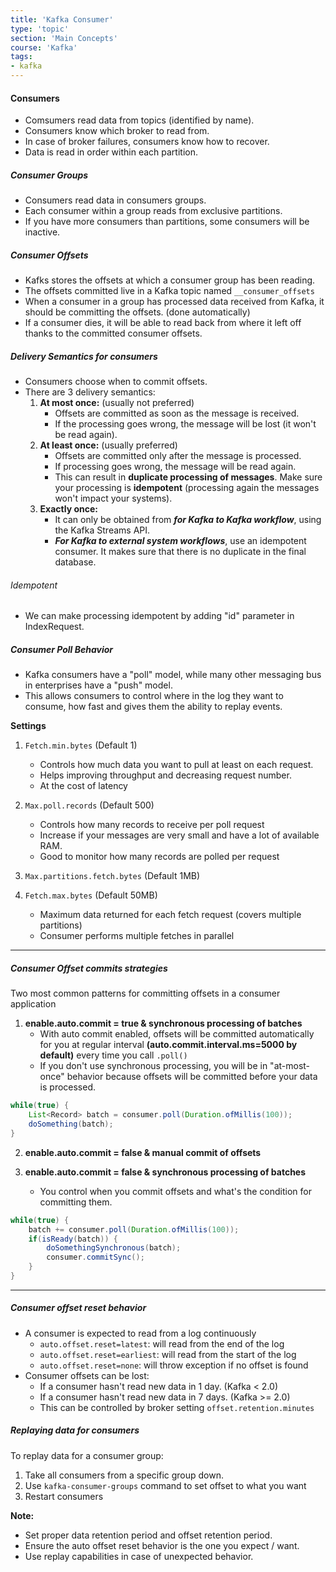 ```yaml
---
title: 'Kafka Consumer'
type: 'topic'
section: 'Main Concepts'
course: 'Kafka'
tags:
- kafka
---
```

#### Consumers
- Comsumers read data from topics (identified by name).
- Consumers know which broker to read from.
- In case of broker failures, consumers know how to recover.
- Data is read in order within each partition.

##### Consumer Groups
- Consumers read data in consumers groups.
- Each consumer within a group reads from exclusive partitions.
- If you have more consumers than partitions, some consumers will be inactive.

##### Consumer Offsets
- Kafks stores the offsets at which a consumer group has been reading.
- The offsets committed live in a Kafka topic named `__consumer_offsets`
- When a consumer in a group has processed data received from Kafka, it should be committing the offsets. (done automatically)
- If a consumer dies, it will be able to read back from where it left off thanks to the committed consumer offsets.

##### Delivery Semantics for consumers
- Consumers choose when to commit offsets.
- There are 3 delivery semantics:
    1. **At most once:** (usually not preferred)
        - Offsets are committed as soon as the message is received.
        - If the processing goes wrong, the message will be lost (it won't be read again).
    2. **At least once:** (usually preferred)
        - Offsets are committed only after the message is processed.
        - If processing goes wrong, the message will be read again.
        - This can result in **duplicate processing of messages**. Make sure your processing is **idempotent** (processing again the messages won't impact your systems).
    3. **Exactly once:**
        - It can only be obtained from ***for Kafka to Kafka workflow***, using the Kafka Streams API.
        - ***For Kafka to external system workflows***, use an idempotent consumer. It makes sure that there is no duplicate in the final database.

###### Idempotent
- We can make processing idempotent by adding "id" parameter in IndexRequest.

##### Consumer Poll Behavior
- Kafka consumers have a "poll" model, while many other messaging bus in enterprises have a "push" model.
- This allows consumers to control where in the log they want to consume, how fast and gives them the ability to replay events.

**Settings**
1. `Fetch.min.bytes` (Default 1)
    - Controls how much data you want to pull at least on each request.
    - Helps improving throughput and decreasing request number.
    - At the cost of latency
2. `Max.poll.records` (Default 500)
    - Controls how many records to receive per poll request
    - Increase if your messages are very small and have a lot of available RAM.
    - Good to monitor how many records are polled per request
3. `Max.partitions.fetch.bytes` (Default 1MB)

4. `Fetch.max.bytes` (Default 50MB)
    - Maximum data returned for each fetch request (covers multiple partitions)
    - Consumer performs multiple fetches in parallel
    
---
##### Consumer Offset commits strategies
Two most common patterns for committing offsets in a consumer application
1. **enable.auto.commit = true & synchronous processing of batches**
    - With auto commit enabled, offsets will be committed automatically for you at regular interval **(auto.commit.interval.ms=5000 by default)** every time you call `.poll()`
    - If you don't use synchronous processing, you will be in "at-most-once" behavior because offsets will be committed before your data is processed.

```java
while(true) {
    List<Record> batch = consumer.poll(Duration.ofMillis(100));
    doSomething(batch);
}
```

2. **enable.auto.commit = false & manual commit of offsets**

3. **enable.auto.commit = false & synchronous processing of batches**
    - You control when you commit offsets and what's the condition for committing them.

```java
while(true) {
    batch += consumer.poll(Duration.ofMillis(100));
    if(isReady(batch)) {
        doSomethingSynchronous(batch);
        consumer.commitSync();
    }
}
```

---
##### Consumer offset reset behavior
- A consumer is expected to read from a log continuously
    - `auto.offset.reset=latest`: will read from the end of the log
    - `auto.offset.reset=earliest`: will read from the start of the log
    - `auto.offset.reset=none`: will throw exception if no offset is found
- Consumer offsets can be lost:
    - If a consumer hasn't read new data in 1 day. (Kafka < 2.0)
    - If a consumer hasn't read new data in 7 days. (Kafka >= 2.0)
    - This can be controlled by broker setting `offset.retention.minutes`

##### Replaying data for consumers
To replay data for a consumer group:
1. Take all consumers from a specific group down.
2. Use `kafka-consumer-groups` command to set offset to what you want
3. Restart consumers

**Note:**
- Set proper data retention period and offset retention period.
- Ensure the auto offset reset behavior is the one you expect / want.
- Use replay capabilities in case of unexpected behavior.